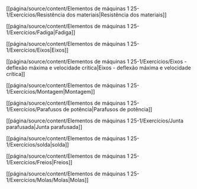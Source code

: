 [[página/source/content/Elementos de máquinas 1 25-1/Exercícios/Resistência dos materiais|Resistência dos materiais]]

[[página/source/content/Elementos de máquinas 1 25-1/Exercícios/Fadiga|Fadiga]]

[[página/source/content/Elementos de máquinas 1 25-1/Exercícios/Eixos|Eixos]]

[[página/source/content/Elementos de máquinas 1 25-1/Exercícios/Eixos - deflexão máxima e velocidade crítica|Eixos - deflexão máxima e velocidade crítica]]

[[página/source/content/Elementos de máquinas 1 25-1/Exercícios/Montagem|Montagem]]

[[página/source/content/Elementos de máquinas 1 25-1/Exercícios/Parafusos de potência|Parafusos de potência]]

[[página/source/content/Elementos de máquinas 1 25-1/Exercícios/Junta parafusada|Junta parafusada]]

[[página/source/content/Elementos de máquinas 1 25-1/Exercícios/solda|solda]]

[[página/source/content/Elementos de máquinas 1 25-1/Exercícios/Freios|Freios]]

[[página/source/content/Elementos de máquinas 1 25-1/Exercícios/Molas/Molas|Molas]]